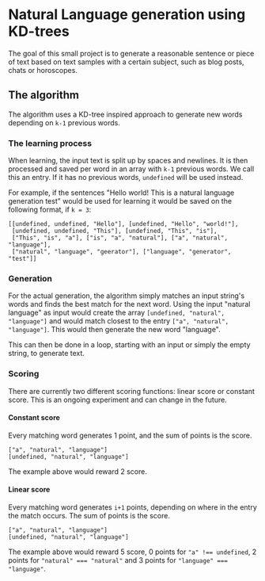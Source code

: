 # Natural Language generation using KD-trees

The goal of this small project is to generate a reasonable sentence or piece of text based on
text samples with a certain subject, such as blog posts, chats or horoscopes. 

## The algorithm
The algorithm uses a KD-tree inspired approach to generate new words depending on `k-1` 
previous words. 

### The learning process
When learning, the input text is split up by spaces and newlines. It is then processed
 and saved  per word in an array with `k-1` previous words. We call this an entry. 
 If it has no previous words, `undefined` will be used instead.  
 
For example, if the sentences "Hello world! This is a natural language generation test"
 would be used for learning it would be saved on the following format, if `k = 3`:
 
```
[[undefined, undefined, "Hello"], [undefined, "Hello", "world!"], 
 [undefined, undefined, "This"], [undefined, "This", "is"],
 ["This", "is", "a"], ["is", "a", "natural"], ["a", "natural", "language"],
 ["natural", "language", "geerator"], ["language", "generator", "test"]] 
```
 
### Generation
For the actual generation, the algorithm simply matches an input string's 
 words and finds the best match for the next word. Using the input "natural language" as
 input would create the array `[undefined, "natural", "language"]` and would match
 closest to the entry `["a", "natural", "language"]`. This would then generate the new
 word "language". 
 
This can then be done in a loop, starting with an input or simply the empty string, to
 generate text.
 
### Scoring
There are currently two different scoring functions: linear score or constant score. 
This is an ongoing experiment and can change in the future.

#### Constant score
Every matching word generates 1 point, and the sum of points is the score.

```
["a", "natural", "language"]
[undefined, "natural", "language"]
```

The example above would reward 2 score. 

#### Linear score
Every matching word generates `i+1` points, depending on where in the entry the match 
occurs. The sum of points is the score.

```
["a", "natural", "language"]
[undefined, "natural", "language"]
```

The example above would reward 5 score, 0 points for `"a" !== undefined`, 
2 points for `"natural" === "natural"` and 3 points for `"language" === "language"`.  
